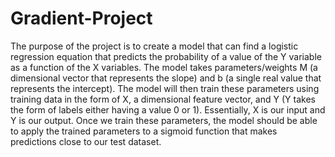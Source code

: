 # Gradient-Project

The purpose of the project is to create a model that can find a logistic regression equation that predicts the probability of a value of the Y variable as a function of the X variables. The model takes parameters/weights M (a dimensional vector that represents the slope) and b (a single real value that represents the intercept). The model will then train these parameters using training data in the form of X, a dimensional feature vector, and Y (Y takes the form of labels either having a value 0 or 1). Essentially, X is our input and Y is our output. Once we train these parameters, the model should be able to apply the trained parameters to a sigmoid function that makes predictions close to our test dataset.
